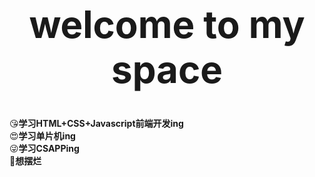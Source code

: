 <div align="center">
    <h1 style="font-size: 60px;">welcome to my space</h1>
</div>

:kissing_heart:**学习HTML+CSS+Javascript前端开发ing**<br>
:heart_eyes:**学习单片机ing**<br>​
:stuck_out_tongue_winking_eye:**学习CSAPPing**<br>
:thinking:**想摆烂**<br>
